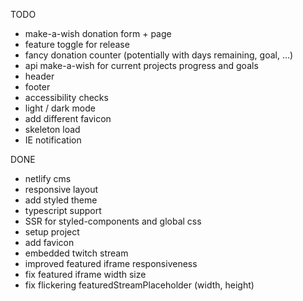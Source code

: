 TODO

- make-a-wish donation form + page
- feature toggle for release
- fancy donation counter (potentially with days remaining, goal, ...)
- api make-a-wish for current projects progress and goals
- header
- footer
- accessibility checks
- light / dark mode
- add different favicon
- skeleton load
- IE notification

DONE

- netlify cms
- responsive layout
- add styled theme
- typescript support
- SSR for styled-components and global css
- setup project
- add favicon
- embedded twitch stream
- improved featured iframe responsiveness
- fix featured iframe width size
- fix flickering featuredStreamPlaceholder (width, height)
